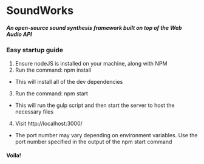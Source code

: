 # SoundWorks
##### An open-source sound synthesis framework built on top of the Web Audio API

### Easy startup guide
1. Ensure nodeJS is installed on your machine, along with NPM
2. Run the command: npm install
  * This will install all of the dev dependencies
3. Run the command: npm start
  * This will run the gulp script and then start the server to host the necessary files
4. Visit http://localhost:3000/
  * The port number may vary depending on environment variables.  Use the port number specified in the output of the npm start command
  
#### Voila!
